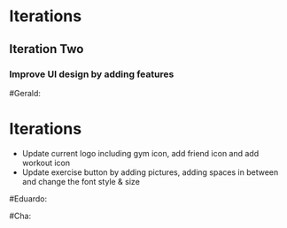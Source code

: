 # Iterations

## Iteration Two

### Improve UI design by adding features ###

#Gerald:
# Iterations

* Update current logo including gym icon, add friend icon and add workout icon   
* Update exercise button by adding pictures, adding spaces in between and change the font style & size

#Eduardo:

#Cha:


